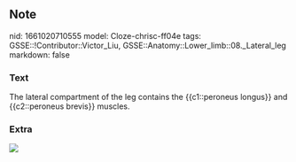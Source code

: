 ## Note
nid: 1661020710555
model: Cloze-chrisc-ff04e
tags: GSSE::!Contributor::Victor_Liu, GSSE::Anatomy::Lower_limb::08._Lateral_leg
markdown: false

### Text
The lateral compartment of the leg contains the {{c1::peroneus longus}} and {{c2::peroneus brevis}} muscles.

### Extra
<img src="paste-4cd40a00d6c880b1a0809d9f9bacc10a730cabb1.jpg">

